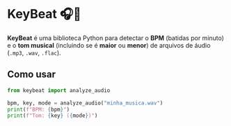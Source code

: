 # KeyBeat 🎧🎹

**KeyBeat** é uma biblioteca Python para detectar o **BPM** (batidas por minuto) e o **tom musical** (incluindo se é **maior** ou **menor**) de arquivos de áudio (`.mp3`, `.wav`, `.flac`).

## Como usar

```python
from keybeat import analyze_audio

bpm, key, mode = analyze_audio("minha_musica.wav")
print(f"BPM: {bpm}")
print(f"Tom: {key} ({mode})")
